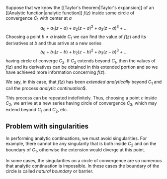 Suppose that we know the [[Taylor's theorem|Taylor's expansion]] of an [[Analytic function|analytic function]] $f(z)$ inside some circle of convergence $C_1$ with center at $a$
$$
a_0 + a_1(z-a) + a_2(z-a)^2 + a_3 (z-a)^3 + \dots
$$
Choosing a point $b \neq a$ inside $C_1$ we can find the value of $f(z)$ and its derivatives at $b$ and thus arrive at a new series
$$
b_0 + b_1(z-b) + b_2(z-b)^2 + b_3 (z-b)^3 + \dots
$$
having circle of converge $C_2$. If $C_2$ extends beyond $C_1$, then the values of $f(z)$ and its derivatives can be obtained in this extended portion and so we have achieved more information concerning $f(z)$.

We say, in this case, that $f(z)$ has been _extended analytically_ beyond $C_1$ and call the process _analytic continuation_$.

This process can be repeated indefinitely. Thus, choosing a point $c$ inside $C_2$, we arrive at a new series having circle of convergence $C_3$, which may extend beyond $C_1$ and $C_2$, etc.

## Problem with singularities
In performing analytic continuations, we must avoid singularities. For example, there cannot be any singularity that is both inside $C_2$ and on the boundary of $C_1$, otherwise the extension would diverge at this point.

In some cases, the singularities on a circle of convergence are so numerous that analytic continuation is impossible. In these cases the boundary of the circle is called _natural boundary_ or barrier.